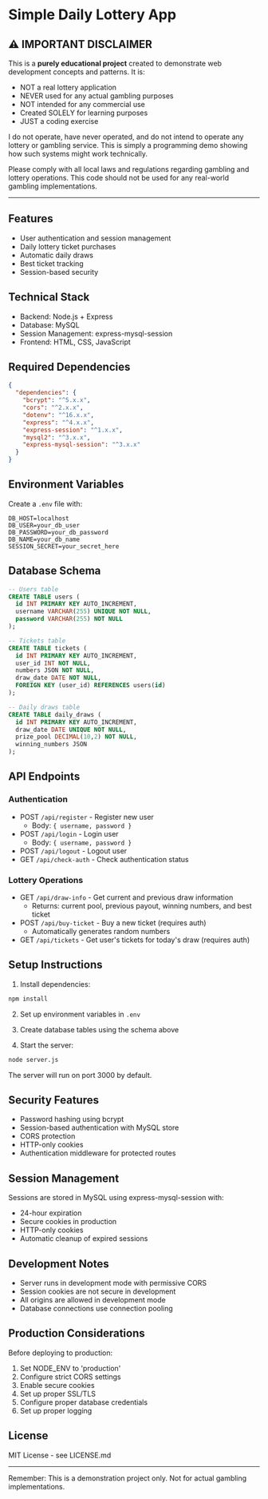# Simple Daily Lottery App

## ⚠️ IMPORTANT DISCLAIMER

This is a **purely educational project** created to demonstrate web development concepts and patterns. It is:

- NOT a real lottery application
- NEVER used for any actual gambling purposes
- NOT intended for any commercial use
- Created SOLELY for learning purposes
- JUST a coding exercise

I do not operate, have never operated, and do not intend to operate any lottery or gambling service. This is simply a programming demo showing how such systems might work technically.

Please comply with all local laws and regulations regarding gambling and lottery operations. This code should not be used for any real-world gambling implementations.

---

## Features

- User authentication and session management
- Daily lottery ticket purchases
- Automatic daily draws
- Best ticket tracking
- Session-based security

## Technical Stack

- Backend: Node.js + Express
- Database: MySQL
- Session Management: express-mysql-session
- Frontend: HTML, CSS, JavaScript

## Required Dependencies

```json
{
  "dependencies": {
    "bcrypt": "^5.x.x",
    "cors": "^2.x.x",
    "dotenv": "^16.x.x",
    "express": "^4.x.x",
    "express-session": "^1.x.x",
    "mysql2": "^3.x.x",
    "express-mysql-session": "^3.x.x"
  }
}
```

## Environment Variables

Create a `.env` file with:
```env
DB_HOST=localhost
DB_USER=your_db_user
DB_PASSWORD=your_db_password
DB_NAME=your_db_name
SESSION_SECRET=your_secret_here
```

## Database Schema

```sql
-- Users table
CREATE TABLE users (
  id INT PRIMARY KEY AUTO_INCREMENT,
  username VARCHAR(255) UNIQUE NOT NULL,
  password VARCHAR(255) NOT NULL
);

-- Tickets table
CREATE TABLE tickets (
  id INT PRIMARY KEY AUTO_INCREMENT,
  user_id INT NOT NULL,
  numbers JSON NOT NULL,
  draw_date DATE NOT NULL,
  FOREIGN KEY (user_id) REFERENCES users(id)
);

-- Daily draws table
CREATE TABLE daily_draws (
  id INT PRIMARY KEY AUTO_INCREMENT,
  draw_date DATE UNIQUE NOT NULL,
  prize_pool DECIMAL(10,2) NOT NULL,
  winning_numbers JSON
);
```

## API Endpoints

### Authentication
- POST `/api/register` - Register new user
  - Body: `{ username, password }`
- POST `/api/login` - Login user
  - Body: `{ username, password }`
- POST `/api/logout` - Logout user
- GET `/api/check-auth` - Check authentication status

### Lottery Operations
- GET `/api/draw-info` - Get current and previous draw information
  - Returns: current pool, previous payout, winning numbers, and best ticket
- POST `/api/buy-ticket` - Buy a new ticket (requires auth)
  - Automatically generates random numbers
- GET `/api/tickets` - Get user's tickets for today's draw (requires auth)

## Setup Instructions

1. Install dependencies:
```bash
npm install
```

2. Set up environment variables in `.env`

3. Create database tables using the schema above

4. Start the server:
```bash
node server.js
```

The server will run on port 3000 by default.

## Security Features

- Password hashing using bcrypt
- Session-based authentication with MySQL store
- CORS protection
- HTTP-only cookies
- Authentication middleware for protected routes

## Session Management

Sessions are stored in MySQL using express-mysql-session with:
- 24-hour expiration
- Secure cookies in production
- HTTP-only cookies
- Automatic cleanup of expired sessions

## Development Notes

- Server runs in development mode with permissive CORS
- Session cookies are not secure in development
- All origins are allowed in development mode
- Database connections use connection pooling

## Production Considerations

Before deploying to production:
1. Set NODE_ENV to 'production'
2. Configure strict CORS settings
3. Enable secure cookies
4. Set up proper SSL/TLS
5. Configure proper database credentials
6. Set up proper logging

## License

MIT License - see LICENSE.md

---

Remember: This is a demonstration project only. Not for actual gambling implementations.
